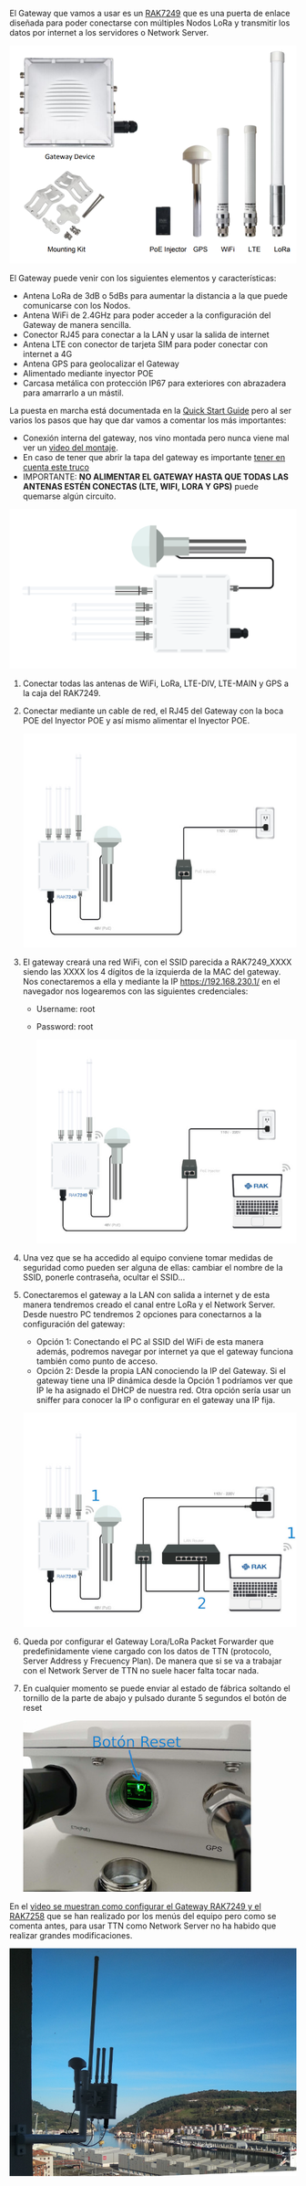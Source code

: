 El Gateway que vamos a usar es un [RAK7249](https://docs.rakwireless.com/Product-Categories/WisGate/RAK7249/Overview/#product-description) que es una puerta de enlace diseñada para poder conectarse con múltiples Nodos LoRa y transmitir los datos por internet a los servidores o Network Server. 

![](./Imagenes/RAK7249.png)

El Gateway puede venir con los siguientes elementos y características:

- Antena LoRa de 3dB o 5dBs para aumentar la distancia a la que puede comunicarse con los Nodos.
- Antena WiFi de 2.4GHz para poder acceder a la configuración del Gateway de manera sencilla.
- Conector RJ45 para conectar a la LAN y usar la salida de internet
- Antena LTE con conector de tarjeta SIM para poder conectar con internet a 4G
- Antena GPS para geolocalizar el Gateway
- Alimentado mediante inyector POE
- Carcasa metálica con protección IP67 para exteriores con abrazadera para amarrarlo a un mástil.

La puesta en marcha está documentada en la [Quick Start Guide](https://docs.rakwireless.com/Product-Categories/WisGate/RAK7249/Quickstart) pero al ser varios los pasos que hay que dar vamos a comentar los más importantes:

- Conexión interna del gateway, nos vino montada pero nunca viene mal ver un [video del montaje](https://www.youtube.com/watch?v=59JUvPa6t20).
- En caso de tener que abrir la tapa del gateway es importante [tener en cuenta este truco](https://www.youtube.com/watch?v=kZi5uDqWUBg)
- IMPORTANTE: **NO ALIMENTAR EL GATEWAY HASTA QUE TODAS LAS ANTENAS ESTÉN CONECTAS (LTE, WIFI, LORA Y GPS)** puede quemarse algún circuito. 

![](./Imagenes/antennas_installed.png)

1. Conectar todas las antenas de WiFi, LoRa, LTE-DIV, LTE-MAIN y GPS a la caja del RAK7249.

2. Conectar mediante un cable de red, el RJ45 del Gateway con la boca POE del Inyector POE y así mismo alimentar el Inyector POE.

   ![](./Imagenes/7249inyectorPOE.jpg)

3. El gateway creará una red WiFi, con el SSID parecida a RAK7249_XXXX siendo las XXXX los 4 dígitos de la izquierda de la MAC del gateway. Nos conectaremos a ella y mediante la IP https://192.168.230.1/ en el navegador nos logearemos con las siguientes credenciales:

   - Username: root

   - Password: root

     ![](./Imagenes/7249conectarWiFi.jpg)

4. Una vez que se ha accedido al equipo conviene tomar medidas de seguridad como pueden ser alguna de ellas: cambiar el nombre de la SSID, ponerle contraseña, ocultar el SSID...

5. Conectaremos el gateway a la LAN con salida a internet y de esta manera tendremos creado el canal entre LoRa y el Network Server. Desde nuestro PC tendremos 2 opciones para conectarnos a la configuración del gateway:

   - Opción 1: Conectando el PC al SSID del WiFi de esta manera además, podremos navegar por internet ya que el gateway funciona también como punto de acceso.
   - Opción 2: Desde la propia LAN conociendo la IP del Gateway. Si el gateway tiene una IP dinámica desde la Opción 1 podríamos ver que IP le ha asignado el DHCP de nuestra red. Otra opción sería usar un sniffer para conocer la IP o configurar en el gateway una IP fija.

   ![](./Imagenes/7249conectarRED.jpg)

   

6. Queda por configurar el Gateway Lora/LoRa Packet Forwarder que predefinidamente viene cargado con los datos de TTN (protocolo, Server Address y Frecuency Plan). De manera que si se va a trabajar con el Network Server de TTN no suele hacer falta tocar nada.

7. En cualquier momento se puede enviar al estado de fábrica soltando el tornillo de la parte de abajo y pulsado durante 5 segundos el botón de reset

   ![](./Imagenes/7249Reset.jpg)

En el [video se muestran como configurar el Gateway RAK7249 y el RAK7258](https://www.youtube.com/watch?v=WUNrpj3dMew) que se han realizado por los menús del equipo pero como se comenta antes, para usar TTN como Network Server no ha habido que realizar grandes modificaciones.

![](./Imagenes/GatewayInstalacion.png.png)